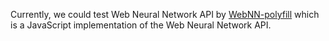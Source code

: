 Currently, we could test Web Neural Network API by [WebNN-polyfill](https://github.com/webmachinelearning/webnn-polyfill) which is a JavaScript implementation of the Web Neural Network API.